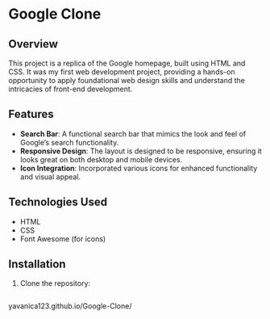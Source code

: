 # Google Clone

## Overview

This project is a replica of the Google homepage, built using HTML and CSS. It was my first web development project, providing a hands-on opportunity to apply foundational web design skills and understand the intricacies of front-end development.

## Features

- **Search Bar**: A functional search bar that mimics the look and feel of Google’s search functionality.
- **Responsive Design**: The layout is designed to be responsive, ensuring it looks great on both desktop and mobile devices.
- **Icon Integration**: Incorporated various icons for enhanced functionality and visual appeal.

## Technologies Used

- HTML
- CSS
- Font Awesome (for icons)

## Installation

1. Clone the repository:
   ```bash
  yavanica123.github.io/Google-Clone/
